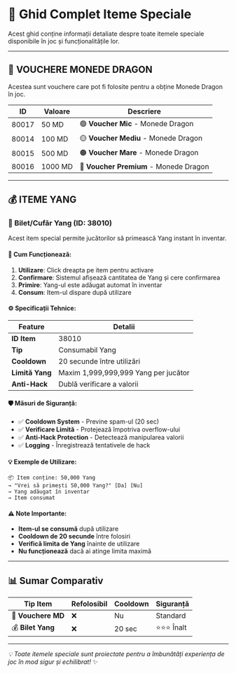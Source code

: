 # 🎁 Ghid Complet Iteme Speciale

Acest ghid conține informații detaliate despre toate itemele speciale disponibile în joc și funcționalitățile lor.

---

## 🐲 VOUCHERE MONEDE DRAGON

Acestea sunt vouchere care pot fi folosite pentru a obține Monede Dragon în joc.

| ID | Valoare | Descriere |
|----|---------| --------- |
| 80017 | 50 MD | 🟢 **Voucher Mic** - Monede Dragon |
| 80014 | 100 MD | 🟡 **Voucher Mediu** - Monede Dragon |
| 80015 | 500 MD | 🟠 **Voucher Mare** - Monede Dragon |
| 80016 | 1000 MD | 🔴 **Voucher Premium** - Monede Dragon |

---

## 💰 ITEME YANG

### 🎫 Bilet/Cufăr Yang (ID: 38010)

Acest item special permite jucătorilor să primească Yang instant în inventar.

#### 🔧 **Cum Funcționează:**
1. **Utilizare**: Click dreapta pe item pentru activare
2. **Confirmare**: Sistemul afișează cantitatea de Yang și cere confirmarea
3. **Primire**: Yang-ul este adăugat automat în inventar
4. **Consum**: Item-ul dispare după utilizare

#### ⚙️ **Specificații Tehnice:**
| Feature | Detalii |
|---------|---------|
| **ID Item** | 38010 |
| **Tip** | Consumabil Yang |
| **Cooldown** | 20 secunde între utilizări |
| **Limită Yang** | Maxim 1,999,999,999 Yang per jucător |
| **Anti-Hack** | Dublă verificare a valorii |

#### 🛡️ **Măsuri de Siguranță:**
- ✅ **Cooldown System** - Previne spam-ul (20 sec)
- ✅ **Verificare Limită** - Protejează împotriva overflow-ului
- ✅ **Anti-Hack Protection** - Detectează manipularea valorii
- ✅ **Logging** - Înregistrează tentativele de hack

#### 💡 **Exemple de Utilizare:**
```
📦 Item conține: 50,000 Yang
→ "Vrei să primești 50,000 Yang?" [Da] [Nu]
→ Yang adăugat în inventar
→ Item consumat
```

#### ⚠️ **Note Importante:**
- **Item-ul se consumă** după utilizare
- **Cooldown de 20 secunde** între folosiri
- **Verifică limita de Yang** înainte de utilizare
- **Nu funcționează** dacă ai atinge limita maximă

---

## 📊 Sumar Comparativ

| Tip Item | Refolosibil | Cooldown | Siguranță |
|----------|-------------|----------|-----------|
| 🐲 **Vouchere MD** | ❌ | Nu | Standard |
| 💰 **Bilet Yang** | ❌ | 20 sec | ⭐⭐⭐ Înalt |

---

*💡 Toate itemele speciale sunt proiectate pentru a îmbunătăți experiența de joc în mod sigur și echilibrat!* ✨
